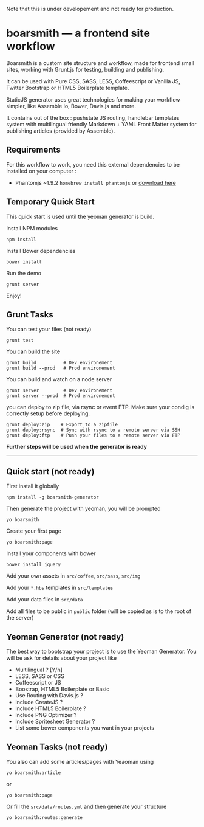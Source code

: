 Note that this is under developement and not ready for production.

# boarsmith — a frontend site workflow

Boarsmith is a custom site structure and workflow, made for frontend small sites, working with Grunt.js for testing, building and publishing.

It can be used with Pure CSS, SASS, LESS, Coffeescript or Vanilla JS, Twitter Bootstrap or HTML5 Boilerplate template.

StaticJS generator uses great technologies for making your workflow simpler, like Assemble.io, Bower, Davis.js and more.

It contains out of the box : pushstate JS routing, handlebar templates system with multilingual friendly Markdown + YAML Front Matter system for publishing articles (provided by Assemble).

## Requirements

For this workflow to work, you need this external dependencies to be installed on your computer :

* Phantomjs ~1.9.2 `homebrew install phantomjs` or [download here](http://phantomjs.org/download.html)

## Temporary Quick Start

This quick start is used until the yeoman generator is build.

Install NPM modules

    npm install
    
Install Bower dependencies    
    
    bower install
    
Run the demo

	grunt server

Enjoy!
    


## Grunt Tasks

You can test your files (not ready)

	grunt test
	
You can build the site

	grunt build 		 # Dev environement
	grunt build --prod   # Prod environement
	
You can build and watch on a node server

	grunt server         # Dev environement
	grunt server --prod  # Prod environement

you can deploy to zip file, via rsync or event FTP. Make sure your condig is correctly setup before deploying.

	grunt deploy:zip 	# Export to a zipfile
	grunt deploy:rsync	# Sync with rsync to a remote server via SSH
	grunt deploy:ftp 	# Push your files to a remote server via FTP



__Further steps will be used when the generator is ready__

---


## Quick start (not ready)

First install it globally

	npm install -g boarsmith-generator
	
Then generate the project with yeoman, you will be prompted

    yo boarsmith
    
Create your first page

    yo boarsmith:page
    
Install your components with bower

	bower install jquery
	
Add your own assets in `src/coffee`, `src/sass`, `src/img`

Add your `*.hbs` templates in `src/templates`

Add your data files in `src/data`

Add all files to be public in `public` folder (will be copied as is to the root of the server)

## Yeoman Generator (not ready)

The best way to bootstrap your project is to use the Yeoman Generator. You will be ask for details about your project like

* Multilingual ? [Y/n]
* LESS, SASS or CSS
* Coffeescript or JS
* Boostrap, HTML5 Boilerplate or Basic
* Use Routing with Davis.js ?
* Include CreateJS ?
* Include HTML5 Boilerplate ?
* Include PNG Optimizer ?
* Include Spritesheet Generator ?
* List some bower components you want in your projects


## Yeoman Tasks (not ready)

You also can add some articles/pages with Yeaoman using

    yo boarsmith:article
    
or

    yo boarsmith:page
    
Or fill the `src/data/routes.yml` and then generate your structure

	yo boarsmith:routes:generate




